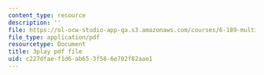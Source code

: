 ```yaml
---
content_type: resource
description: ''
file: https://ol-ocw-studio-app-qa.s3.amazonaws.com/courses/6-189-multicore-programming-primer-january-iap-2007/c227dfaef1d6ab653f586e702f82aae1_qR9y8dx_pW4.pdf
file_type: application/pdf
resourcetype: Document
title: 3play pdf file
uid: c227dfae-f1d6-ab65-3f58-6e702f82aae1
---
```

